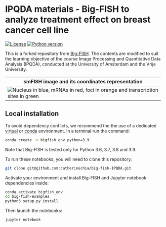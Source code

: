 # IPQDA materials - Big-FISH to analyze treatment effect on breast cancer cell line

[![License](https://img.shields.io/badge/license-BSD%203--Clause-green)](https://github.com/fish-quant/big-fish/blob/master/LICENSE)
[![Python version](https://img.shields.io/pypi/pyversions/big-fish.svg)](https://pypi.python.org/pypi/big-fish/)

This is a forked repository from [Big-FISH](https://github.com/fish-quant/big-fish). The contents are modified to suit the learning objective of the course Image Processing and Quantitative Data Analysis (IPQDA), conducted at the University of Amsterdam and the Vrije University. 

| smFISH image and its coordinates representation |
| ------------- |
| ![](images/plot_cell.png "Nucleus in blue, mRNAs in red, foci in orange and transcription sites in green") |

## Local installation

To avoid dependency conflicts, we recommend the the use of a dedicated [virtual](https://docs.python.org/3.6/library/venv.html) or [conda](https://docs.conda.io/projects/conda/en/latest/user-guide/tasks/manage-environments.html) environment.  In a terminal run the command:

```bash
conda create -n bigfish_env python=3.9
```

Note that Big-FISH is tested only for Python 3.6, 3.7, 3.8 and 3.9.

To run these notebooks, you will need to clone this repository:

```bash
git clone git@github.com:catherinechia/big-fish-IPQDA.git
```

Activate your environment and install Big-FISH and Jupyter notebook dependencies inside:

```bash
conda activate bigfish_env
cd big-fish-examples
python3 setup.py install
```

Then launch the notebooks:

```bash
jupyter notebook
```


